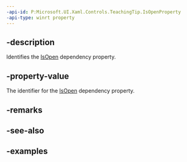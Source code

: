 ```yaml
---
-api-id: P:Microsoft.UI.Xaml.Controls.TeachingTip.IsOpenProperty
-api-type: winrt property
---
```


## -description

Identifies the [IsOpen](teachingtip_isopen.md) dependency property.

## -property-value

The identifier for the [IsOpen](teachingtip_isopen.md) dependency property.

## -remarks

## -see-also

## -examples

